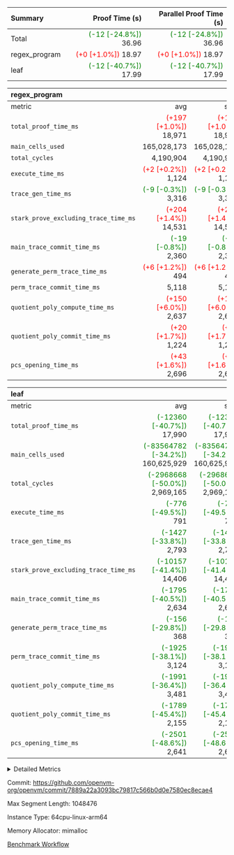| Summary | Proof Time (s) | Parallel Proof Time (s) |
|:---|---:|---:|
| Total | <span style='color: green'>(-12 [-24.8%])</span> 36.96 | <span style='color: green'>(-12 [-24.8%])</span> 36.96 |
| regex_program | <span style='color: red'>(+0 [+1.0%])</span> 18.97 | <span style='color: red'>(+0 [+1.0%])</span> 18.97 |
| leaf | <span style='color: green'>(-12 [-40.7%])</span> 17.99 | <span style='color: green'>(-12 [-40.7%])</span> 17.99 |


| regex_program |||||
|:---|---:|---:|---:|---:|
|metric|avg|sum|max|min|
| `total_proof_time_ms ` | <span style='color: red'>(+197 [+1.0%])</span> 18,971 | <span style='color: red'>(+197 [+1.0%])</span> 18,971 | <span style='color: red'>(+197 [+1.0%])</span> 18,971 | <span style='color: red'>(+197 [+1.0%])</span> 18,971 |
| `main_cells_used     ` |  165,028,173 |  165,028,173 |  165,028,173 |  165,028,173 |
| `total_cycles        ` |  4,190,904 |  4,190,904 |  4,190,904 |  4,190,904 |
| `execute_time_ms     ` | <span style='color: red'>(+2 [+0.2%])</span> 1,124 | <span style='color: red'>(+2 [+0.2%])</span> 1,124 | <span style='color: red'>(+2 [+0.2%])</span> 1,124 | <span style='color: red'>(+2 [+0.2%])</span> 1,124 |
| `trace_gen_time_ms   ` | <span style='color: green'>(-9 [-0.3%])</span> 3,316 | <span style='color: green'>(-9 [-0.3%])</span> 3,316 | <span style='color: green'>(-9 [-0.3%])</span> 3,316 | <span style='color: green'>(-9 [-0.3%])</span> 3,316 |
| `stark_prove_excluding_trace_time_ms` | <span style='color: red'>(+204 [+1.4%])</span> 14,531 | <span style='color: red'>(+204 [+1.4%])</span> 14,531 | <span style='color: red'>(+204 [+1.4%])</span> 14,531 | <span style='color: red'>(+204 [+1.4%])</span> 14,531 |
| `main_trace_commit_time_ms` | <span style='color: green'>(-19 [-0.8%])</span> 2,360 | <span style='color: green'>(-19 [-0.8%])</span> 2,360 | <span style='color: green'>(-19 [-0.8%])</span> 2,360 | <span style='color: green'>(-19 [-0.8%])</span> 2,360 |
| `generate_perm_trace_time_ms` | <span style='color: red'>(+6 [+1.2%])</span> 494 | <span style='color: red'>(+6 [+1.2%])</span> 494 | <span style='color: red'>(+6 [+1.2%])</span> 494 | <span style='color: red'>(+6 [+1.2%])</span> 494 |
| `perm_trace_commit_time_ms` |  5,118 |  5,118 |  5,118 |  5,118 |
| `quotient_poly_compute_time_ms` | <span style='color: red'>(+150 [+6.0%])</span> 2,637 | <span style='color: red'>(+150 [+6.0%])</span> 2,637 | <span style='color: red'>(+150 [+6.0%])</span> 2,637 | <span style='color: red'>(+150 [+6.0%])</span> 2,637 |
| `quotient_poly_commit_time_ms` | <span style='color: red'>(+20 [+1.7%])</span> 1,224 | <span style='color: red'>(+20 [+1.7%])</span> 1,224 | <span style='color: red'>(+20 [+1.7%])</span> 1,224 | <span style='color: red'>(+20 [+1.7%])</span> 1,224 |
| `pcs_opening_time_ms ` | <span style='color: red'>(+43 [+1.6%])</span> 2,696 | <span style='color: red'>(+43 [+1.6%])</span> 2,696 | <span style='color: red'>(+43 [+1.6%])</span> 2,696 | <span style='color: red'>(+43 [+1.6%])</span> 2,696 |

| leaf |||||
|:---|---:|---:|---:|---:|
|metric|avg|sum|max|min|
| `total_proof_time_ms ` | <span style='color: green'>(-12360 [-40.7%])</span> 17,990 | <span style='color: green'>(-12360 [-40.7%])</span> 17,990 | <span style='color: green'>(-12360 [-40.7%])</span> 17,990 | <span style='color: green'>(-12360 [-40.7%])</span> 17,990 |
| `main_cells_used     ` | <span style='color: green'>(-83564782 [-34.2%])</span> 160,625,929 | <span style='color: green'>(-83564782 [-34.2%])</span> 160,625,929 | <span style='color: green'>(-83564782 [-34.2%])</span> 160,625,929 | <span style='color: green'>(-83564782 [-34.2%])</span> 160,625,929 |
| `total_cycles        ` | <span style='color: green'>(-2968668 [-50.0%])</span> 2,969,165 | <span style='color: green'>(-2968668 [-50.0%])</span> 2,969,165 | <span style='color: green'>(-2968668 [-50.0%])</span> 2,969,165 | <span style='color: green'>(-2968668 [-50.0%])</span> 2,969,165 |
| `execute_time_ms     ` | <span style='color: green'>(-776 [-49.5%])</span> 791 | <span style='color: green'>(-776 [-49.5%])</span> 791 | <span style='color: green'>(-776 [-49.5%])</span> 791 | <span style='color: green'>(-776 [-49.5%])</span> 791 |
| `trace_gen_time_ms   ` | <span style='color: green'>(-1427 [-33.8%])</span> 2,793 | <span style='color: green'>(-1427 [-33.8%])</span> 2,793 | <span style='color: green'>(-1427 [-33.8%])</span> 2,793 | <span style='color: green'>(-1427 [-33.8%])</span> 2,793 |
| `stark_prove_excluding_trace_time_ms` | <span style='color: green'>(-10157 [-41.4%])</span> 14,406 | <span style='color: green'>(-10157 [-41.4%])</span> 14,406 | <span style='color: green'>(-10157 [-41.4%])</span> 14,406 | <span style='color: green'>(-10157 [-41.4%])</span> 14,406 |
| `main_trace_commit_time_ms` | <span style='color: green'>(-1795 [-40.5%])</span> 2,634 | <span style='color: green'>(-1795 [-40.5%])</span> 2,634 | <span style='color: green'>(-1795 [-40.5%])</span> 2,634 | <span style='color: green'>(-1795 [-40.5%])</span> 2,634 |
| `generate_perm_trace_time_ms` | <span style='color: green'>(-156 [-29.8%])</span> 368 | <span style='color: green'>(-156 [-29.8%])</span> 368 | <span style='color: green'>(-156 [-29.8%])</span> 368 | <span style='color: green'>(-156 [-29.8%])</span> 368 |
| `perm_trace_commit_time_ms` | <span style='color: green'>(-1925 [-38.1%])</span> 3,124 | <span style='color: green'>(-1925 [-38.1%])</span> 3,124 | <span style='color: green'>(-1925 [-38.1%])</span> 3,124 | <span style='color: green'>(-1925 [-38.1%])</span> 3,124 |
| `quotient_poly_compute_time_ms` | <span style='color: green'>(-1991 [-36.4%])</span> 3,481 | <span style='color: green'>(-1991 [-36.4%])</span> 3,481 | <span style='color: green'>(-1991 [-36.4%])</span> 3,481 | <span style='color: green'>(-1991 [-36.4%])</span> 3,481 |
| `quotient_poly_commit_time_ms` | <span style='color: green'>(-1789 [-45.4%])</span> 2,155 | <span style='color: green'>(-1789 [-45.4%])</span> 2,155 | <span style='color: green'>(-1789 [-45.4%])</span> 2,155 | <span style='color: green'>(-1789 [-45.4%])</span> 2,155 |
| `pcs_opening_time_ms ` | <span style='color: green'>(-2501 [-48.6%])</span> 2,641 | <span style='color: green'>(-2501 [-48.6%])</span> 2,641 | <span style='color: green'>(-2501 [-48.6%])</span> 2,641 | <span style='color: green'>(-2501 [-48.6%])</span> 2,641 |



<details>
<summary>Detailed Metrics</summary>

| group | num_segments | keygen_time_ms | commit_exe_time_ms |
| --- | --- | --- | --- |
| regex_program | 1 | 627 | 41 | 

| group | air_name | quotient_deg | interactions | constraints |
| --- | --- | --- | --- | --- |
| leaf | AccessAdapterAir<2> | 4 | 5 | 12 | 
| leaf | AccessAdapterAir<4> | 4 | 5 | 12 | 
| leaf | AccessAdapterAir<8> | 4 | 5 | 12 | 
| leaf | FriReducedOpeningAir | 4 | 35 | 59 | 
| leaf | NativePoseidon2Air<BabyBearParameters>, 1> | 4 | 176 | 590 | 
| leaf | PhantomAir | 4 | 3 | 4 | 
| leaf | ProgramAir | 1 | 1 | 4 | 
| leaf | VariableRangeCheckerAir | 1 | 1 | 4 | 
| leaf | VmAirWrapper<BranchNativeAdapterAir, BranchEqualCoreAir<1> | 2 | 11 | 23 | 
| leaf | VmAirWrapper<JalNativeAdapterAir, JalCoreAir> | 4 | 7 | 6 | 
| leaf | VmAirWrapper<NativeAdapterAir<2, 0>, PublicValuesCoreAir> | 4 | 11 | 23 | 
| leaf | VmAirWrapper<NativeAdapterAir<2, 1>, FieldArithmeticCoreAir> | 4 | 15 | 23 | 
| leaf | VmAirWrapper<NativeLoadStoreAdapterAir<1>, NativeLoadStoreCoreAir<1> | 4 | 15 | 20 | 
| leaf | VmAirWrapper<NativeLoadStoreAdapterAir<4>, NativeLoadStoreCoreAir<4> | 4 | 15 | 20 | 
| leaf | VmAirWrapper<NativeVectorizedAdapterAir<4>, FieldExtensionCoreAir> | 4 | 15 | 23 | 
| leaf | VmConnectorAir | 4 | 3 | 8 | 
| leaf | VolatileBoundaryAir | 4 | 4 | 16 | 
| regex_program | AccessAdapterAir<16> | 2 | 5 | 14 | 
| regex_program | AccessAdapterAir<2> | 2 | 5 | 14 | 
| regex_program | AccessAdapterAir<32> | 2 | 5 | 14 | 
| regex_program | AccessAdapterAir<4> | 2 | 5 | 14 | 
| regex_program | AccessAdapterAir<64> | 2 | 5 | 14 | 
| regex_program | AccessAdapterAir<8> | 2 | 5 | 14 | 
| regex_program | BitwiseOperationLookupAir<8> | 2 | 2 | 4 | 
| regex_program | KeccakVmAir | 2 | 321 | 4,571 | 
| regex_program | MemoryMerkleAir<8> | 2 | 4 | 40 | 
| regex_program | PersistentBoundaryAir<8> | 2 | 3 | 6 | 
| regex_program | PhantomAir | 2 | 3 | 5 | 
| regex_program | Poseidon2PeripheryAir<BabyBearParameters>, 1> | 2 | 1 | 286 | 
| regex_program | ProgramAir | 1 | 1 | 4 | 
| regex_program | RangeTupleCheckerAir<2> | 1 | 1 | 4 | 
| regex_program | VariableRangeCheckerAir | 1 | 1 | 4 | 
| regex_program | VmAirWrapper<Rv32BaseAluAdapterAir, BaseAluCoreAir<4, 8> | 2 | 19 | 43 | 
| regex_program | VmAirWrapper<Rv32BaseAluAdapterAir, LessThanCoreAir<4, 8> | 2 | 17 | 39 | 
| regex_program | VmAirWrapper<Rv32BaseAluAdapterAir, ShiftCoreAir<4, 8> | 2 | 23 | 90 | 
| regex_program | VmAirWrapper<Rv32BranchAdapterAir, BranchEqualCoreAir<4> | 2 | 11 | 25 | 
| regex_program | VmAirWrapper<Rv32BranchAdapterAir, BranchLessThanCoreAir<4, 8> | 2 | 13 | 41 | 
| regex_program | VmAirWrapper<Rv32CondRdWriteAdapterAir, Rv32JalLuiCoreAir> | 2 | 10 | 22 | 
| regex_program | VmAirWrapper<Rv32HintStoreAdapterAir, Rv32HintStoreCoreAir> | 2 | 15 | 17 | 
| regex_program | VmAirWrapper<Rv32JalrAdapterAir, Rv32JalrCoreAir> | 2 | 16 | 20 | 
| regex_program | VmAirWrapper<Rv32LoadStoreAdapterAir, LoadSignExtendCoreAir<4, 8> | 2 | 18 | 33 | 
| regex_program | VmAirWrapper<Rv32LoadStoreAdapterAir, LoadStoreCoreAir<4> | 2 | 17 | 38 | 
| regex_program | VmAirWrapper<Rv32MultAdapterAir, DivRemCoreAir<4, 8> | 2 | 25 | 88 | 
| regex_program | VmAirWrapper<Rv32MultAdapterAir, MulHCoreAir<4, 8> | 2 | 24 | 38 | 
| regex_program | VmAirWrapper<Rv32MultAdapterAir, MultiplicationCoreAir<4, 8> | 2 | 19 | 26 | 
| regex_program | VmAirWrapper<Rv32RdWriteAdapterAir, Rv32AuipcCoreAir> | 2 | 11 | 15 | 
| regex_program | VmConnectorAir | 2 | 3 | 9 | 

| group | air_name | idx | rows | prep_cols | perm_cols | main_cols | cells |
| --- | --- | --- | --- | --- | --- | --- | --- |
| leaf | AccessAdapterAir<2> | 0 | 1,048,576 |  | 16 | 11 | 28,311,552 | 
| leaf | AccessAdapterAir<4> | 0 | 524,288 |  | 16 | 13 | 15,204,352 | 
| leaf | AccessAdapterAir<8> | 0 | 512 |  | 16 | 17 | 16,896 | 
| leaf | FriReducedOpeningAir | 0 | 1,048,576 |  | 76 | 64 | 146,800,640 | 
| leaf | NativePoseidon2Air<BabyBearParameters>, 1> | 0 | 65,536 |  | 356 | 399 | 49,479,680 | 
| leaf | PhantomAir | 0 | 32,768 |  | 8 | 6 | 458,752 | 
| leaf | ProgramAir | 0 | 262,144 |  | 8 | 10 | 4,718,592 | 
| leaf | VariableRangeCheckerAir | 0 | 262,144 | 2 | 8 | 1 | 2,359,296 | 
| leaf | VmAirWrapper<BranchNativeAdapterAir, BranchEqualCoreAir<1> | 0 | 1,048,576 |  | 28 | 23 | 53,477,376 | 
| leaf | VmAirWrapper<JalNativeAdapterAir, JalCoreAir> | 0 | 65,536 |  | 12 | 10 | 1,441,792 | 
| leaf | VmAirWrapper<NativeAdapterAir<2, 0>, PublicValuesCoreAir> | 0 | 64 |  | 16 | 23 | 2,496 | 
| leaf | VmAirWrapper<NativeAdapterAir<2, 1>, FieldArithmeticCoreAir> | 0 | 2,097,152 |  | 20 | 30 | 104,857,600 | 
| leaf | VmAirWrapper<NativeLoadStoreAdapterAir<1>, NativeLoadStoreCoreAir<1> | 0 | 1,048,576 |  | 36 | 25 | 63,963,136 | 
| leaf | VmAirWrapper<NativeLoadStoreAdapterAir<4>, NativeLoadStoreCoreAir<4> | 0 | 65,536 |  | 36 | 34 | 4,587,520 | 
| leaf | VmAirWrapper<NativeVectorizedAdapterAir<4>, FieldExtensionCoreAir> | 0 | 131,072 |  | 20 | 40 | 7,864,320 | 
| leaf | VmConnectorAir | 0 | 2 | 1 | 8 | 4 | 24 | 
| leaf | VolatileBoundaryAir | 0 | 1,048,576 |  | 8 | 11 | 19,922,944 | 

| group | air_name | segment | rows | prep_cols | perm_cols | main_cols | cells |
| --- | --- | --- | --- | --- | --- | --- | --- |
| regex_program | AccessAdapterAir<2> | 0 | 64 |  | 24 | 11 | 2,240 | 
| regex_program | AccessAdapterAir<4> | 0 | 32 |  | 24 | 13 | 1,184 | 
| regex_program | AccessAdapterAir<8> | 0 | 131,072 |  | 24 | 17 | 5,373,952 | 
| regex_program | BitwiseOperationLookupAir<8> | 0 | 65,536 | 3 | 8 | 2 | 655,360 | 
| regex_program | KeccakVmAir | 0 | 32 |  | 1,288 | 3,164 | 142,464 | 
| regex_program | MemoryMerkleAir<8> | 0 | 131,072 |  | 20 | 32 | 6,815,744 | 
| regex_program | PersistentBoundaryAir<8> | 0 | 131,072 |  | 12 | 20 | 4,194,304 | 
| regex_program | PhantomAir | 0 | 512 |  | 12 | 6 | 9,216 | 
| regex_program | Poseidon2PeripheryAir<BabyBearParameters>, 1> | 0 | 16,384 |  | 8 | 300 | 5,046,272 | 
| regex_program | ProgramAir | 0 | 131,072 |  | 8 | 10 | 2,359,296 | 
| regex_program | RangeTupleCheckerAir<2> | 0 | 524,288 | 2 | 8 | 1 | 4,718,592 | 
| regex_program | VariableRangeCheckerAir | 0 | 262,144 | 2 | 8 | 1 | 2,359,296 | 
| regex_program | VmAirWrapper<Rv32BaseAluAdapterAir, BaseAluCoreAir<4, 8> | 0 | 2,097,152 |  | 80 | 36 | 243,269,632 | 
| regex_program | VmAirWrapper<Rv32BaseAluAdapterAir, LessThanCoreAir<4, 8> | 0 | 65,536 |  | 40 | 37 | 5,046,272 | 
| regex_program | VmAirWrapper<Rv32BaseAluAdapterAir, ShiftCoreAir<4, 8> | 0 | 262,144 |  | 52 | 53 | 27,525,120 | 
| regex_program | VmAirWrapper<Rv32BranchAdapterAir, BranchEqualCoreAir<4> | 0 | 524,288 |  | 48 | 26 | 38,797,312 | 
| regex_program | VmAirWrapper<Rv32BranchAdapterAir, BranchLessThanCoreAir<4, 8> | 0 | 262,144 |  | 56 | 32 | 23,068,672 | 
| regex_program | VmAirWrapper<Rv32CondRdWriteAdapterAir, Rv32JalLuiCoreAir> | 0 | 131,072 |  | 44 | 18 | 8,126,464 | 
| regex_program | VmAirWrapper<Rv32HintStoreAdapterAir, Rv32HintStoreCoreAir> | 0 | 16,384 |  | 36 | 26 | 1,015,808 | 
| regex_program | VmAirWrapper<Rv32JalrAdapterAir, Rv32JalrCoreAir> | 0 | 131,072 |  | 36 | 28 | 8,388,608 | 
| regex_program | VmAirWrapper<Rv32LoadStoreAdapterAir, LoadSignExtendCoreAir<4, 8> | 0 | 1,024 |  | 76 | 35 | 113,664 | 
| regex_program | VmAirWrapper<Rv32LoadStoreAdapterAir, LoadStoreCoreAir<4> | 0 | 2,097,152 |  | 72 | 40 | 234,881,024 | 
| regex_program | VmAirWrapper<Rv32MultAdapterAir, DivRemCoreAir<4, 8> | 0 | 128 |  | 104 | 57 | 20,608 | 
| regex_program | VmAirWrapper<Rv32MultAdapterAir, MulHCoreAir<4, 8> | 0 | 256 |  | 100 | 39 | 35,584 | 
| regex_program | VmAirWrapper<Rv32MultAdapterAir, MultiplicationCoreAir<4, 8> | 0 | 65,536 |  | 80 | 31 | 7,274,496 | 
| regex_program | VmAirWrapper<Rv32RdWriteAdapterAir, Rv32AuipcCoreAir> | 0 | 65,536 |  | 28 | 21 | 3,211,264 | 
| regex_program | VmConnectorAir | 0 | 2 | 1 | 12 | 4 | 32 | 

| group | idx | trace_gen_time_ms | total_proof_time_ms | total_cycles | total_cells | stark_prove_excluding_trace_time_ms | quotient_poly_compute_time_ms | quotient_poly_commit_time_ms | perm_trace_commit_time_ms | pcs_opening_time_ms | main_trace_commit_time_ms | main_cells_used | generate_perm_trace_time_ms | execute_time_ms |
| --- | --- | --- | --- | --- | --- | --- | --- | --- | --- | --- | --- | --- | --- | --- |
| leaf | 0 | 2,793 | 17,990 | 2,969,165 | 503,466,968 | 14,406 | 3,481 | 2,155 | 3,124 | 2,641 | 2,634 | 160,625,929 | 368 | 791 | 

| group | segment | trace_gen_time_ms | total_proof_time_ms | total_cycles | total_cells | stark_prove_excluding_trace_time_ms | quotient_poly_compute_time_ms | quotient_poly_commit_time_ms | perm_trace_commit_time_ms | pcs_opening_time_ms | main_trace_commit_time_ms | main_cells_used | generate_perm_trace_time_ms | execute_time_ms |
| --- | --- | --- | --- | --- | --- | --- | --- | --- | --- | --- | --- | --- | --- | --- |
| regex_program | 0 | 3,316 | 18,971 | 4,190,904 | 632,452,480 | 14,531 | 2,637 | 1,224 | 5,118 | 2,696 | 2,360 | 165,028,173 | 494 | 1,124 | 

</details>


Commit: https://github.com/openvm-org/openvm/commit/7889a22a3093bc79817c566b0d0e7580ec8ecae4

Max Segment Length: 1048476

Instance Type: 64cpu-linux-arm64

Memory Allocator: mimalloc

[Benchmark Workflow](https://github.com/openvm-org/openvm/actions/runs/12848177940)
